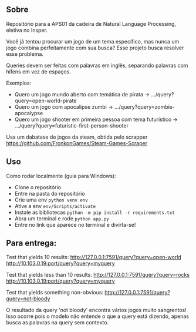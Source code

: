 ## Sobre

Repositório para a APS01 da cadeira de Natural Language Processing, eletiva no Insper.

Você já tentou procurar um jogo de um tema específico, mas nunca um jogo combina perfeitamente com sua busca? Esse projeto busca resolver esse problema.

Queries devem ser feitas com palavras em inglês, separando palavras com hífens em vez de espaços.

Exemplos:
- Quero um jogo mundo aberto com temática de pirata -> .../query?query=open-world-pirate
- Quero um jogo com apocalipse zumbi -> .../query?query=zombie-apocalypse
- Quero um jogo shooter em primeira pessoa com tema futurístico -> .../query?query=futuristic-first-person-shooter

Usa um dabatase de jogos da steam, obtida pelo scrapper https://github.com/FronkonGames/Steam-Games-Scraper

## Uso

Como rodar localmente (guia para Windows):
- Clone o repositório
- Entre na pasta do repositório
- Crie uma env `python venv env`
- Ative a env `env/Scripts/activate`
- Instale as bibliotecas `python -m pip install -r requirements.txt`
- Abra um terminal e rode `python app.py`
- Entre no link que aparece no terminal e divirta-se!

## Para entrega: 

Test that yields 10 results: http://127.0.0.1:7591/query?query=open-world
http://10.103.0.19:port/query?query=myquery

Test that yields less than 10 results: http://127.0.0.1:7591/query?query=rocks
http://10.103.0.19:port/query?query=myquery

Test that yields something non-obvious: http://127.0.0.1:7591/query?query=not-bloody

O resultado da query 'not bloody' encontra vários jogos muito sangrentos! Isso ocorre pois o modelo não entende o que a query está dizendo, apenas busca as palavras na query sem contexto.